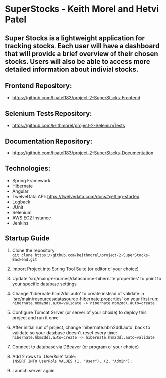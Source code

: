# SuperStocks - Keith Morel and Hetvi Patel

## Super Stocks is a lightweight application for tracking stocks. Each user will have a dashboard that will provide a brief overview of their chosen stocks. Users will also be able to access more detailed information about indivial stocks.

## Frontend Repository:
- https://github.com/hpatel183/project-2-SuperStocks-Frontend

## Selenium Tests Repository:
- https://github.com/keithmorel/project-2-SeleniumTests

## Documentation Repository:
- https://github.com/hpatel183/project-2-SuperStocks-Documentation

## **Technologies:**
- Spring Framework
- Hibernate
- Angular
- TwelveData API: https://twelvedata.com/docs#getting-started
- Logback
- JUnit
- Selenium
- AWS EC2 Instance
- Jenkins

## Startup Guide
1. Clone the repository:  
```git clone https://github.com/keithmorel/project-2-SuperStocks-Backend.git```

2. Import Project into Spring Tool Suite (or editor of your choice)

3. Update 'src/main/resources/datasource-hibernate.properties' to point to your specific database settings

4. Change 'hibernate.hbm2ddl.auto' to create instead of validate in 'src/main/resources/datasource-hibernate.properties' on your first run:  
```hibernate.hbm2ddl.auto=validate -> hibernate.hbm2ddl.auto=create```

5. Configure Tomcat Server (or server of your choide) to deploy this project and run it once

6. After initial run of project, change 'hibernate.hbm2ddl.auto' back to validate so your database doesn't reset every time:  
```hibernate.hbm2ddl.auto=create -> hibernate.hbm2ddl.auto=validate```

7. Connect to database via DBeaver (or program of your choice)

8. Add 2 rows to 'UserRole' table:  
```INSERT INTO UserRole VALUES (1, "User"), (2, "Admin");```

9. Launch server again
